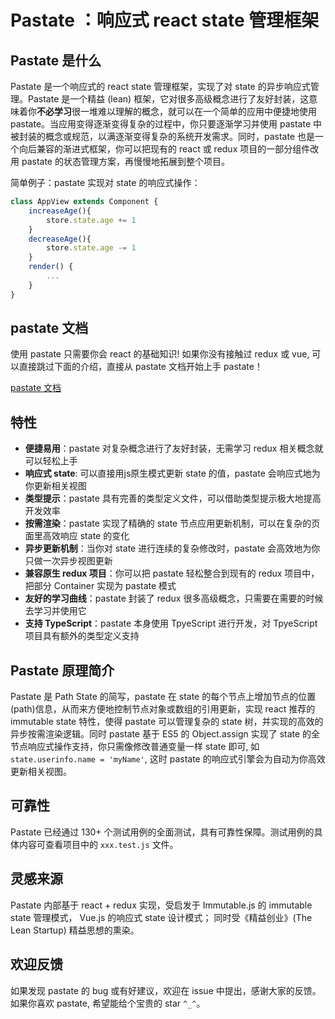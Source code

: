 
# Pastate ：响应式 react state 管理框架  

## Pastate 是什么
Pastate 是一个响应式的 react state 管理框架，实现了对 state 的异步响应式管理。Pastate 是一个精益 (lean) 框架，它对很多高级概念进行了友好封装，这意味着你**不必学习**很一堆难以理解的概念，就可以在一个简单的应用中便捷地使用 pastate。当应用变得逐渐变得复杂的过程中，你只要逐渐学习并使用 pastate 中被封装的概念或规范，以满逐渐变得复杂的系统开发需求。同时，pastate 也是一个向后兼容的渐进式框架，你可以把现有的 react 或 redux 项目的一部分组件改用 pastate 的状态管理方案，再慢慢地拓展到整个项目。  

简单例子：pastate 实现对 state 的响应式操作：  
```javascript
class AppView extends Component {
    increaseAge(){
        store.state.age += 1
    }
    decreaseAge(){
        store.state.age -= 1
    }
    render() {
        ...
    }
}
```

## pastate 文档
使用 pastate 只需要你会 react 的基础知识! 如果你没有接触过 redux 或 vue, 可以直接跳过下面的介绍，直接从 pastate 文档开始上手 pastate！  

[pastate 文档](https://github.com/BirdLeeSCUT/pastate/tree/master/docs/)  

## 特性
- **便捷易用**：pastate 对复杂概念进行了友好封装，无需学习 redux 相关概念就可以轻松上手
- **响应式 state**: 可以直接用js原生模式更新 state 的值，pastate 会响应式地为你更新相关视图
- **类型提示**：pastate 具有完善的类型定义文件，可以借助类型提示极大地提高开发效率
- **按需渲染**：pastate 实现了精确的 state 节点应用更新机制，可以在复杂的页面里高效响应 state 的变化
- **异步更新机制**：当你对 state 进行连续的复杂修改时，pastate 会高效地为你只做一次异步视图更新
- **兼容原生 redux 项目**：你可以把 pastate 轻松整合到现有的 redux 项目中，把部分 Container 实现为 pastate 模式
- **友好的学习曲线**：pastate 封装了 redux 很多高级概念，只需要在需要的时候去学习并使用它 
- **支持 TypeScript**：pastate 本身使用 TpyeScript 进行开发，对 TpyeScript 项目具有额外的类型定义支持

## Pastate 原理简介
Pastate 是 Path State 的简写，pastate 在 state 的每个节点上增加节点的位置(path)信息，从而来方便地控制节点对象或数组的引用更新，实现 react 推荐的 immutable state 特性，使得 pastate 可以管理复杂的 state 树，并实现的高效的异步按需渲染逻辑。同时 pastate 基于 ES5 的 Object.assign 实现了 state 的全节点响应式操作支持，你只需像修改普通变量一样 state 即可, 如 `state.userinfo.name = 'myName'`, 这时 pastate 的响应式引擎会为自动为你高效更新相关视图。

## 可靠性
Pastate 已经通过 130+ 个测试用例的全面测试，具有可靠性保障。测试用例的具体内容可查看项目中的 `xxx.test.js` 文件。

## 灵感来源
Pastate 内部基于 react + redux 实现，受启发于 Immutable.js 的 immutable state 管理模式， Vue.js 的响应式 state 设计模式； 同时受《精益创业》(The Lean Startup) 精益思想的熏染。

## 欢迎反馈
如果发现 pastate 的 bug 或有好建议，欢迎在 issue 中提出，感谢大家的反馈。如果你喜欢 pastate, 希望能给个宝贵的 star `^_^`。

